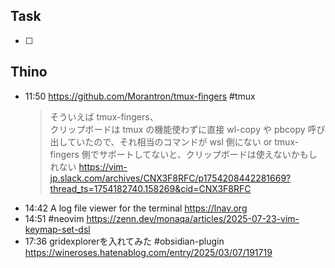 ## Task
- [ ]

## Thino



- 11:50
	https://github.com/Morantron/tmux-fingers #tmux
	> そういえば tmux-fingers、  
	クリップボードは tmux の機能使わずに直接 wl-copy や pbcopy 呼び出していたので、それ相当のコマンドが wsl 側にない or tmux-fingers 側でサポートしてないと、クリップボードは使えないかもしれない
	https://vim-jp.slack.com/archives/CNX3F8RFC/p1754208442281669?thread_ts=1754182740.158269&cid=CNX3F8RFC
- 14:42 A log file viewer for the terminal https://lnav.org 
- 14:51 #neovim https://zenn.dev/monaqa/articles/2025-07-23-vim-keymap-set-dsl 
- 17:36 gridexplorerを入れてみた #obsidian-plugin https://wineroses.hatenablog.com/entry/2025/03/07/191719 